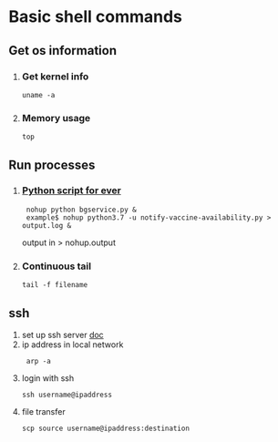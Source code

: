 # Basic shell commands

## Get os information

1. ### Get kernel info

    ```shell
    uname -a
    ```

2. ### Memory usage

    ```sell
    top
    ```

## Run processes

1. ### [Python script for ever](https://stackoverflow.com/questions/2975624/how-to-run-a-python-script-in-the-background-even-after-i-logout-ssh)

   ```shell
    nohup python bgservice.py &
    example$ nohup python3.7 -u notify-vaccine-availability.py > output.log &
   ```

   output in > nohup.output
2. ### Continuous tail
   
   ```shell
   tail -f filename
   ```

## ssh

1. set up ssh server [doc](https://dev.to/zduey/how-to-set-up-an-ssh-server-on-a-home-computer)
2. ip address in local network 
    ```shell
     arp -a
     ```
3. login with ssh 
    ```shell
    ssh username@ipaddress
    ```
4. file transfer
   ```shell
   scp source username@ipaddress:destination
   ```